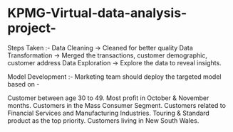 # KPMG-Virtual-data-analysis-project-

Steps Taken :-
Data Cleaning → Cleaned for better quality
Data Transformation → Merged the transactions, customer demographic, customer address
Data Exploration → Explore the data to reveal insights.

Model Development :-
Marketing team should deploy the targeted model based on -

Customer between age 30 to 49.
Most profit in October & November months.
Customers in the Mass Consumer Segment.
Customers related to Financial Services and Manufacturing Industries.
Touring & Standard product as the top priority.
Customers living in New South Wales.

